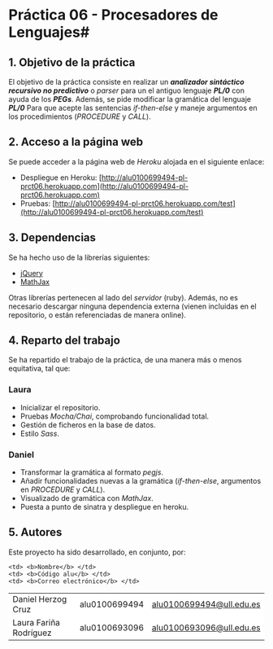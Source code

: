 # Práctica 06 - Procesadores de Lenguajes#
## 1. Objetivo de la práctica ##

El objetivo de la práctica consiste en realizar un ***analizador sintáctico recursivo no predictivo*** o *parser* para un el antiguo lenguaje ***PL/0*** con ayuda de los ***PEGs***. Además, se pide modificar la gramática del lenguaje ***PL/0*** Para que acepte las sentencias *if-then-else* y maneje argumentos en los procedimientos (*PROCEDURE* y *CALL*).

## 2. Acceso a la página web ##
Se puede acceder a la página web de *Heroku* alojada en el siguiente enlace:

- Despliegue en Heroku: [http://alu0100699494-pl-prct06.herokuapp.com](http://alu0100699494-pl-prct06.herokuapp.com)
- Pruebas: [http://alu0100699494-pl-prct06.herokuapp.com/test](http://alu0100699494-pl-prct06.herokuapp.com/test)

## 3. Dependencias ##
Se ha hecho uso de la librerías siguientes:

- [jQuery](http://jquery.com/)
- [MathJax](http://docs.mathjax.org/en/latest/start.html)

Otras librerías pertenecen al lado del *servidor* (ruby). Además, no es necesario descargar ninguna dependencia externa (vienen incluidas en el repositorio, o están referenciadas de manera online).

## 4. Reparto del trabajo ##

Se ha repartido el trabajo de la práctica, de una manera más o menos equitativa, tal que:

### Laura ###
- Inicializar el repositorio.
- Pruebas *Mocha/Chai*, comprobando funcionalidad total.
- Gestión de ficheros en la base de datos.
- Estilo *Sass*.

### Daniel ###
- Transformar la gramática al formato *pegjs*.
- Añadir funcionalidades nuevas a la gramática (*if-then-else*, argumentos en *PROCEDURE* y *CALL*).
- Visualizado de gramática con *MathJax*.
- Puesta a punto de sinatra y despliegue en heroku.


## 5. Autores ##
Este proyecto ha sido desarrollado, en conjunto, por:

<!-- Tabla -->
<table cellspacing="0">
  <tr  style="background-color: #E3E3E3;">

    <td> <b>Nombre</b> </td>
    <td> <b>Código alu</b> </td>
	<td> <b>Correo electrónico</b> </td>
  </tr>
  <tr style="background-color: #FFFFFF;">
    <td> Daniel Herzog Cruz </td>
    <td> alu0100699494 </td>
	<td> <a href="mailto:alu0100699494@ull.edu.es">alu0100699494@ull.edu.es</a> </td>
  </tr>
  <tr style="background-color: #FFFFFF;">
    <td> Laura Fariña Rodríguez </td>
    <td> alu0100693096 </td>
	<td> <a href="mailto:alu0100693096@ull.edu.es">alu0100693096@ull.edu.es</a> </td>
  </tr>
</table>
<!-- Fin tabla -->
